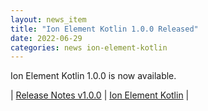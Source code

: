 ```yaml
---
layout: news_item
title: "Ion Element Kotlin 1.0.0 Released"
date: 2022-06-29
categories: news ion-element-kotlin
---
```


Ion Element Kotlin 1.0.0 is now available.

| [Release Notes v1.0.0](https://github.com/amzn/ion-element-kotlin/releases/tag/v1.0.0) | [Ion Element Kotlin](https://github.com/amzn/ion-element-kotlin) |

